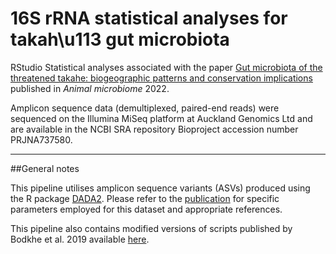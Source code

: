 # 16S rRNA statistical analyses for takah\u113 gut microbiota

RStudio Statistical analyses associated with the paper [Gut microbiota of the threatened takahe: biogeographic patterns and conservation implications](https://animalmicrobiome.biomedcentral.com/articles/10.1186/s42523-021-00158-5) published in _Animal microbiome_ 2022.

Amplicon sequence data (demultiplexed, paired-end reads) were sequenced on the Illumina MiSeq platform at Auckland Genomics Ltd and are available in the NCBI SRA repository Bioproject accession number PRJNA737580.  

***

##General notes

This pipeline utilises amplicon sequence variants (ASVs) produced using the R package [DADA2](https://benjjneb.github.io/dada2/). Please refer to the [publication](https://animalmicrobiome.biomedcentral.com/articles/10.1186/s42523-021-00158-5) for specific parameters employed for this dataset and appropriate references. 

This pipeline also contains modified versions of scripts published by Bodkhe et al. 2019 available [here](https://github.com/rahulnccs/Comparison-of-Small-Gut-and-Whole-Gut-Microbiota-of-First-Degree-Relatives-with-Adult-Celiac-Disease). 
